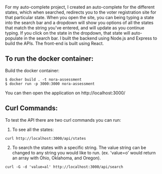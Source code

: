 
For my auto-complete project, I created an auto-complete for the different states, which when searched, redirects you to the voter registration site for that particular state.  When you open the site, you can being typing a state into the search bar and a dropdown will show you options of all the states that match the string you've entered, and will update as you continue typing.  If you click on the state in the dropdown, that state will auto-populate in the search bar. I built the backend using Node.js and Express to build the APIs.  The front-end is built using React.


## To run the docker container:
Build the docker container:
```
$ docker build . -t nora-assessment
$ docker run -p 3000:3000 nora-assessment
```
You can then open the application on http://localhost:3000/

## Curl Commands:
To test the API there are two curl commands you can run:
1. To see all the states:
```
curl http://localhost:3000/api/states
```

2. To search the states with a specific string.  The value string can be changed to any string you would like to run.  (ex. 'value=o' would return an array with Ohio, Oklahoma, and Oregon).
```
curl -G -d 'value=al' http://localhost:3000/api/search
```

